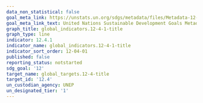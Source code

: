 ```yaml
---
data_non_statistical: false
goal_meta_link: https://unstats.un.org/sdgs/metadata/files/Metadata-12-04-01.pdf
goal_meta_link_text: United Nations Sustainable Development Goals Metadata (pdf 782kB)
graph_title: global_indicators.12-4-1-title
graph_type: line
indicator: 12.4.1
indicator_name: global_indicators.12-4-1-title
indicator_sort_order: 12-04-01
published: false
reporting_status: notstarted
sdg_goal: '12'
target_name: global_targets.12-4-title
target_id: '12.4'
un_custodian_agency: UNEP
un_designated_tier: '1'
---
```

